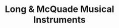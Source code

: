 ---
title: "Long & McQuade Musical Instruments"
url: /moncton/long-and-mcquade-musical-instruments/
shop: music
---